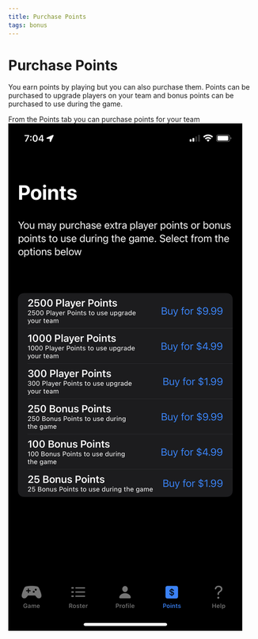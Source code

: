 ```yaml
---
title: Purchase Points
tags: bonus
---
```


# Purchase Points

You earn points by playing but you can also purchase them.  Points can be purchased to upgrade players on your team and bonus points can be purchased to use during the game.

From the Points tab you can purchase points for your team
![Purchase Points](https://raw.githubusercontent.com/jwerfel/JBaseballDocs/DataSource/Images/purchase_points.jpeg)